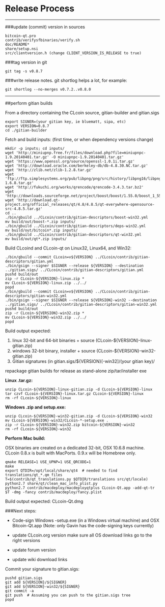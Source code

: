 Release Process
====================

* * *

###update (commit) version in sources


	bitcoin-qt.pro
	contrib/verifysfbinaries/verify.sh
	doc/README*
	share/setup.nsi
	src/clientversion.h (change CLIENT_VERSION_IS_RELEASE to true)

###tag version in git

	git tag -s v0.8.7

###write release notes. git shortlog helps a lot, for example:

	git shortlog --no-merges v0.7.2..v0.8.0

* * *

##perform gitian builds

 From a directory containing the CLcoin source, gitian-builder and gitian.sigs
  
	export SIGNER=(your gitian key, ie bluematt, sipa, etc)
	export VERSION=0.8.7
	cd ./gitian-builder

 Fetch and build inputs: (first time, or when dependency versions change)

	mkdir -p inputs; cd inputs/
	wget 'http://miniupnp.free.fr/files/download.php?file=miniupnpc-1.9.20140401.tar.gz' -O miniupnpc-1.9.20140401.tar.gz'
	wget 'https://www.openssl.org/source/openssl-1.0.1i.tar.gz'
	wget 'http://download.oracle.com/berkeley-db/db-4.8.30.NC.tar.gz'
	wget 'http://zlib.net/zlib-1.2.8.tar.gz'
	wget 'ftp://ftp.simplesystems.org/pub/libpng/png/src/history/libpng16/libpng-1.6.8.tar.gz'
	wget 'http://fukuchi.org/works/qrencode/qrencode-3.4.3.tar.bz2'
	wget 'http://downloads.sourceforge.net/project/boost/boost/1.55.0/boost_1_55_0.tar.bz2'
	wget 'http://download.qt-project.org/official_releases/qt/4.8/4.8.5/qt-everywhere-opensource-src-4.8.5.tar.gz'
	cd ..
	./bin/gbuild ../CLcoin/contrib/gitian-descriptors/boost-win32.yml
	mv build/out/boost-*.zip inputs/
	./bin/gbuild ../CLcoin/contrib/gitian-descriptors/deps-win32.yml
	mv build/out/bitcoin*.zip inputs/
	./bin/gbuild ../CLcoin/contrib/gitian-descriptors/qt-win32.yml
	mv build/out/qt*.zip inputs/

 Build CLcoind and CLcoin-qt on Linux32, Linux64, and Win32:
  
	./bin/gbuild --commit CLcoin=v${VERSION} ../CLcoin/contrib/gitian-descriptors/gitian.yml
	./bin/gsign --signer $SIGNER --release ${VERSION} --destination ../gitian.sigs/ ../CLcoin/contrib/gitian-descriptors/gitian.yml
	pushd build/out
	zip -r CLcoin-${VERSION}-linux.zip *
	mv CLcoin-${VERSION}-linux.zip ../../
	popd
	./bin/gbuild --commit CLcoin=v${VERSION} ../CLcoin/contrib/gitian-descriptors/gitian-win32.yml
	./bin/gsign --signer $SIGNER --release ${VERSION}-win32 --destination ../gitian.sigs/ ../CLcoin/contrib/gitian-descriptors/gitian-win32.yml
	pushd build/out
	zip -r CLcoin-${VERSION}-win32.zip *
	mv CLcoin-${VERSION}-win32.zip ../../
	popd

  Build output expected:

  1. linux 32-bit and 64-bit binaries + source (CLcoin-${VERSION}-linux-gitian.zip)
  2. windows 32-bit binary, installer + source (CLcoin-${VERSION}-win32-gitian.zip)
  3. Gitian signatures (in gitian.sigs/${VERSION}[-win32]/(your gitian key)/

repackage gitian builds for release as stand-alone zip/tar/installer exe

**Linux .tar.gz:**

	unzip CLcoin-${VERSION}-linux-gitian.zip -d CLcoin-${VERSION}-linux
	tar czvf CLcoin-${VERSION}-linux.tar.gz CLcoin-${VERSION}-linux
	rm -rf CLcoin-${VERSION}-linux

**Windows .zip and setup.exe:**

	unzip CLcoin-${VERSION}-win32-gitian.zip -d CLcoin-${VERSION}-win32
	mv CLcoin-${VERSION}-win32/CLcoin-*-setup.exe .
	zip -r CLcoin-${VERSION}-win32.zip bitcoin-${VERSION}-win32
	rm -rf CLcoin-${VERSION}-win32

**Perform Mac build:**

  OSX binaries are created on a dedicated 32-bit, OSX 10.6.8 machine.
  CLcoin 0.8.x is built with MacPorts.  0.9.x will be Homebrew only.

	qmake RELEASE=1 USE_UPNP=1 USE_QRCODE=1
	make
	export QTDIR=/opt/local/share/qt4  # needed to find translations/qt_*.qm files
	T=$(contrib/qt_translations.py $QTDIR/translations src/qt/locale)
	python2.7 share/qt/clean_mac_info_plist.py
	python2.7 contrib/macdeploy/macdeployqtplus CLcoin-Qt.app -add-qt-tr $T -dmg -fancy contrib/macdeploy/fancy.plist

 Build output expected: CLcoin-Qt.dmg

###Next steps:

* Code-sign Windows -setup.exe (in a Windows virtual machine) and
  OSX Bitcoin-Qt.app (Note: only Gavin has the code-signing keys currently)

* update CLcoin.org version
  make sure all OS download links go to the right versions

* update forum version

* update wiki download links

Commit your signature to gitian.sigs:

	pushd gitian.sigs
	git add ${VERSION}/${SIGNER}
	git add ${VERSION}-win32/${SIGNER}
	git commit -a
	git push  # Assuming you can push to the gitian.sigs tree
	popd

